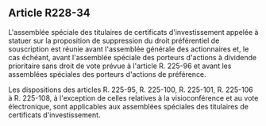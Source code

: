 Article R228-34
----
L'assemblée spéciale des titulaires de certificats d'investissement appelée à
statuer sur la proposition de suppression du droit préférentiel de souscription
est réunie avant l'assemblée générale des actionnaires et, le cas échéant, avant
l'assemblée spéciale des porteurs d'actions à dividende prioritaire sans droit
de vote prévue à l'article R. 225-96 et avant les assemblées spéciales des
porteurs d'actions de préférence.

Les dispositions des articles R. 225-95, R. 225-100, R. 225-101, R. 225-106 à R.
225-108, à l'exception de celles relatives à la visioconférence et au vote
électronique, sont applicables aux assemblées spéciales des titulaires de
certificats d'investissement.
